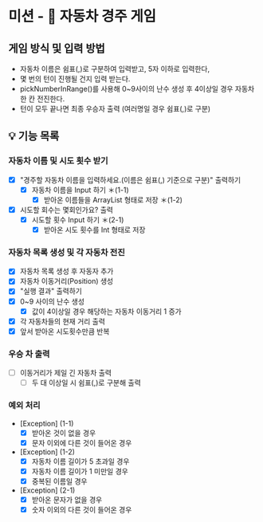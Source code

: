 # 미션 - 🚗 자동차 경주 게임

## 게임 방식 및 입력 방법
- 자동차 이름은 쉼표(,)로 구분하여 입력받고, 5자 이하로 입력한다,
- 몇 번의 턴이 진행될 건지 입력 받는다.
- pickNumberInRange()를 사용해 0~9사이의 난수 생성 후 4이상일 경우 자동차 한 칸 전진한다.
- 턴이 모두 끝나면 최종 우승자 출력 (여러명일 경우 쉼표(,)로 구분)

## 💡 기능 목록

### 자동차 이름 및 시도 횟수 받기

- [X] "경주할 자동차 이름을 입력하세요.(이름은 쉼표(,) 기준으로 구분)" 출력하기
    - [X] 자동차 이름을 Input 하기 ＊(1-1)
        - [X] 받아온 이름들을 ArrayList 형태로 저장 ＊(1-2)

- [X] 시도할 회수는 몇회인가요? 출력
    - [X] 시도할 횟수 Input 하기 ＊(2-1)
        - [X] 받아온 시도 횟수를 Int 형태로 저장

### 자동차 목록 생성 및 각 자동차 전진
- [X] 자동차 목록 생성 후 자동자 추가
- [X] 자동차 이동거리(Position) 생성
- [X] "실행 결과" 출력하기
- [X] 0~9 사이의 난수 생성
    - [X] 값이 4이상일 경우 해당하는 자동차 이동거리 1 증가
- [X] 각 자동차들의 현재 거리 출력
- [X] 앞서 받아온 시도횟수만큼 반복

### 우승 차 출력
- [ ] 이동거리가 제일 긴 자동차 출력
    - [ ] 두 대 이상일 시 쉼표(,)로 구분해 출력

### 예외 처리
- [Exception] (1-1)
    - [X] 받아온 것이 없을 경우
    - [X] 문자 이외에 다른 것이 들어온 경우
- [Exception] (1-2)
    - [X] 자동차 이름 길이가 5 초과일 경우
    - [X] 자동차 이름 길이가 1 미만일 경우
    - [X] 중복된 이름일 경우
- [Exception] (2-1)
    - [X] 받아온 문자가 없을 경우
    - [X] 숫자 이외의 다른 것이 들어온 경우